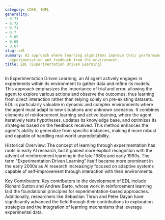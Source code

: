 ```yaml
---
category: CORE, IMPL
generality:
- 0.73
- 0.72
- 0.71
- 0.7
- 0.69
- 0.68
- 0.67
slug: edl
summary: AI approach where learning algorithms improve their performance through systematic
  experimentation and feedback from the environment.
title: EDL (Experimentation Driven Learning)
---
```


In Experimentation Driven Learning, an AI agent actively engages in experiments within its environment to gather data and refine its models. This approach emphasizes the importance of trial and error, allowing the agent to explore various actions and observe the outcomes, thus learning from direct interaction rather than relying solely on pre-existing datasets. EDL is particularly valuable in dynamic and complex environments where the agent must adapt to new situations and unknown scenarios. It combines elements of reinforcement learning and active learning, where the agent iteratively tests hypotheses, updates its knowledge base, and optimizes its strategies based on the feedback received. This method enhances the agent's ability to generalize from specific instances, making it more robust and capable of handling real-world unpredictability.

Historical Overview: The concept of learning through experimentation has roots in early AI research, but it gained more explicit recognition with the advent of reinforcement learning in the late 1980s and early 1990s. The term "Experimentation Driven Learning" itself became more prominent in the early 2000s as AI research increasingly focused on adaptive systems capable of self-improvement through interaction with their environments.

Key Contributors: Key contributors to the development of EDL include Richard Sutton and Andrew Barto, whose work in reinforcement learning laid the foundational principles for experimentation-based approaches. Additionally, researchers like Sebastian Thrun and Peter Dayan have significantly advanced the field through their contributions to exploration strategies and the integration of learning mechanisms that leverage experimental data.